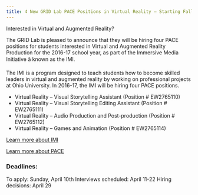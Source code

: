 ```yaml
---
title: 4 New GRID Lab PACE Positions in Virtual Reality – Starting Fall 2016
---
```


Interested in Virtual and Augmented Reality?

The GRID Lab is pleased to announce that they will be hiring four PACE positions for students interested in Virtual and Augmented Reality Production for the 2016-17 school year, as part of the Immersive Media Initiative â known as the IMI.

The IMI is a program designed to teach students how to become skilled leaders in virtual and augmented reality by working on professional projects at Ohio University.  In 2016-17, the IMI will be hiring four PACE positions.

* Virtual Reality – Visual Storytelling Assistant (Position # EW2765110)
* Virtual Reality – Visual Storytelling Editing Assistant (Position # EW2765111)
* Virtual Reality – Audio Production and Post-production (Position # EW2765112)
* Virtual Reality – Games and Animation (Position # EW2765114)

[Learn more about IMI](www.ohio.edu/scrippscollege/newsevents/news-story.cfm?newsItem=3F616337-5056-A874-1DC7DCB1E9B41B4B)

[Learn more about PACE](https://www.ohio.edu/financialaid/employment/emp_pace.cfm)

### Deadlines:

To apply:   Sunday, April 10th
Interviews scheduled:   April 11-22
Hiring decisions:   April 29
